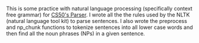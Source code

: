 This is some practice with natural language processing (specifically context free grammar) for [CS50's Parser](https://cs50.harvard.edu/ai/2024/projects/6/parser/). I wrote all the the rules used by the NLTK (natural language tool kit) to parse sentences. I also wrote the preprocess and np_chunk functions to tokenize sentences into all lower case words and then find all the noun phrases (NPs) in a given sentence.
